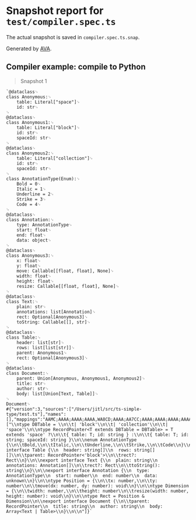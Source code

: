 # Snapshot report for `test/compiler.spec.ts`

The actual snapshot is saved in `compiler.spec.ts.snap`.

Generated by [AVA](https://avajs.dev).

## Compiler example: compile to Python

> Snapshot 1

    `@dataclass␊
    class Anonymous:␊
        table: Literal["space"]␊
        id: str␊
    ␊
    @dataclass␊
    class Anonymous1:␊
        table: Literal["block"]␊
        id: str␊
        spaceId: str␊
    ␊
    @dataclass␊
    class Anonymous2:␊
        table: Literal["collection"]␊
        id: str␊
        spaceId: str␊
    ␊
    class AnnotationType(Enum):␊
        Bold = 0␊
        Italic = 1␊
        Underline = 2␊
        Strike = 3␊
        Code = 4␊
    ␊
    @dataclass␊
    class Annotation:␊
        type: AnnotationType␊
        start: float␊
        end: float␊
        data: object␊
    ␊
    @dataclass␊
    class Anonymous3:␊
        x: float␊
        y: float␊
        move: Callable[[float, float], None]␊
        width: float␊
        height: float␊
        resize: Callable[[float, float], None]␊
    ␊
    @dataclass␊
    class Text:␊
        plain: str␊
        annotations: list[Annotation]␊
        rect: Optional[Anonymous3]␊
        toString: Callable[[], str]␊
    ␊
    @dataclass␊
    class Table:␊
        header: list[str]␊
        rows: list[list[str]]␊
        parent: Anonymous1␊
        rect: Optional[Anonymous3]␊
    ␊
    @dataclass␊
    class Document:␊
        parent: Union[Anonymous, Anonymous1, Anonymous2]␊
        title: str␊
        author: str␊
        body: list[Union[Text, Table]]␊
    ␊
    Document␊
    #{"version":3,"sources":["/Users/jitl/src/ts-simple-type/test.ts"],"names":[],"mappings":"AAMC;AAAA;AAAA;AAAA,WA8CD;AAAA;AA7CC;AAAA;AAAA;AAAA;AAAA,gBA6CD;AAAA;AA7CC;AAAA;AAAA;AAAA;AAAA,gBA6CD;AAAA;AA3CA;AACC,YADD;AAEC,cAFD;AAGC,iBAHD;AAIC,cAJD;AAKC,YAsCD;AAAA;AArBA;AAAA;AAAA;AAAA;AAAA;AAAA,gBAqBA;AAAA;AAFA;AAAA;AAAA;AAAA;AAAA;AAAA;AAAA;AAAA,0CAEA;AAAA;AA5BA;AAAA;AAAA;AAAA;AAAA;AAAA,+BA4BA;AAAA;AAnCA;AAAA;AAAA;AAAA;AAAA;AAAA,8BAmCA;AAAA;AAAA;AAAA;AAAA;AAAA;AAAA;AAAA;AAAA;AAAA","sourcesContent":["\\ntype DBTable = \\n\\t| 'block'\\n\\t| 'collection'\\n\\t| 'space'\\n\\ntype RecordPointer<T extends DBTable = DBTable> = T extends 'space' ?\\n\\t{ table: T; id: string } :\\n\\t{ table: T; id: string; spaceId: string }\\n\\nenum AnnotationType {\\n\\tBold,\\n\\tItalic,\\n\\tUnderline,\\n\\tStrike,\\n\\tCode\\n}\\n\\nexport interface Table {\\n  header: string[]\\n  rows: string[][]\\n\\tparent: RecordPointer<'block'>\\n\\trect?: Rect\\n}\\n\\nexport interface Text {\\n  plain: string\\n  annotations: Annotation[]\\n\\trect?: Rect\\n\\ttoString(): string\\n}\\n\\nexport interface Annotation {\\n  type: AnnotationType\\n  start: number\\n  end: number\\n  data: unknown\\n}\\n\\ntype Position = {\\n\\tx: number,\\n\\ty: number\\n\\tmove(dx: number, dy: number): void\\n}\\n\\ntype Dimension = {\\n\\twidth: number,\\n\\theight: number\\n\\tresize(width: number, height: number): void\\n}\\n\\ntype Rect = Position & Dimension\\n\\nexport interface Document {\\n\\tparent: RecordPointer\\n  title: string\\n  author: string\\n  body: Array<Text | Table>\\n}\\n\\n"]}`
